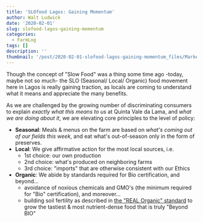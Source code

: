 ```yaml
---
title: 'SLOfood Lagos: Gaining Momentum'
author: Walt Ludwick
date: '2020-02-01'
slug: slofood-lagos-gaining-momentum
categories:
  - FarmLog
tags: []
description: ''
thumbnail: '/post/2020-02-01-slofood-lagos-gaining-momentum_files/MarketStall,2.jpeg'
---
```

Though the concept of "Slow Food" was a thing some time ago -today, maybe not so much- the SLO (Seasonal/ Local/ Organic) food movement here in Lagos is really gaining traction, as locals are coming to understand what it means and appreciate the many benefits.

As we are challenged by the growing number of discriminating consumers to explain _exactly what this means to us_ at Quinta Vale da Lama, and _what we are doing about it_, we are elevating core principles to the level of policy:

- **Seasonal**: Meals & menus on the farm are based on _what's coming out of our fields this week_, and eat what's out-of-season only in the form of preserves.
- **Local**: We give affirmative action for the most local sources, i.e.
  - 1st choice: our own production
  - 2nd choice: what's produced on neighboring farms
  - 3rd choice: "imports" that are otherwise consistent with our Ethics
- **Organic**: We abide by standards required for Bio certification, and beyond...
  - avoidance of noxious chemicals and GMO's (the minimum required for "Bio" certification), and moreover...
  - building soil fertility as described in [the "REAL Organic" standard](https://www.refarmer.net/post/real-organic-standards/) to grow the tastiest & most nutrient-dense food that is truly "Beyond BIO"
